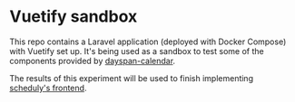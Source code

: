 # Vuetify sandbox

This repo contains a Laravel application (deployed with Docker Compose) with Vuetify set up. It's being used as a sandbox to test some of the components provided by [dayspan-calendar](https://github.com/ClickerMonkey/dayspan-vuetify).

The results of this experiment will be used to finish implementing [scheduly's frontend](https://github.com/Flayshon/scheduly).